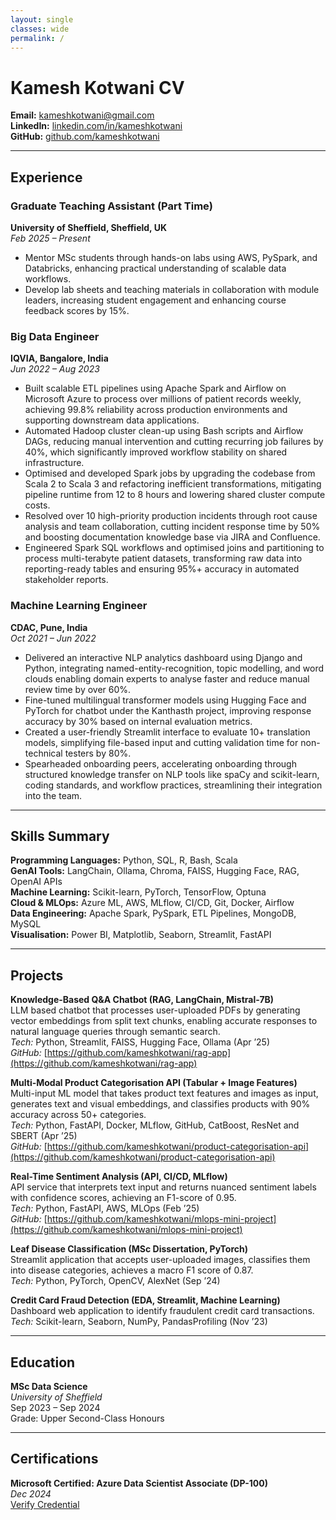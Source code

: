 ```yaml
---
layout: single
classes: wide
permalink: /
---
```

# Kamesh Kotwani CV

**Email:** [kameshkotwani@gmail.com](mailto:kameshkotwani@gmail.com)  
**LinkedIn:** [linkedin.com/in/kameshkotwani](https://linkedin.com/in/kameshkotwani)  
**GitHub:** [github.com/kameshkotwani](https://github.com/kameshkotwani) 

---


## Experience

### Graduate Teaching Assistant (Part Time)  
**University of Sheffield, Sheffield, UK**  
_Feb 2025 – Present_

- Mentor MSc students through hands-on labs using AWS, PySpark, and Databricks, enhancing practical understanding of scalable data workflows.
- Develop lab sheets and teaching materials in collaboration with module leaders, increasing student engagement and enhancing course feedback scores by 15%.

### Big Data Engineer  
**IQVIA, Bangalore, India**  
_Jun 2022 – Aug 2023_

- Built scalable ETL pipelines using Apache Spark and Airflow on Microsoft Azure to process over millions of patient records weekly, achieving 99.8% reliability across production environments and supporting downstream data applications.
- Automated Hadoop cluster clean-up using Bash scripts and Airflow DAGs, reducing manual intervention and cutting recurring job failures by 40%, which significantly improved workflow stability on shared infrastructure.
- Optimised and developed Spark jobs by upgrading the codebase from Scala 2 to Scala 3 and refactoring inefficient transformations, mitigating pipeline runtime from 12 to 8 hours and lowering shared cluster compute costs.
- Resolved over 10 high-priority production incidents through root cause analysis and team collaboration, cutting incident response time by 50% and boosting documentation knowledge base via JIRA and Confluence.
- Engineered Spark SQL workflows and optimised joins and partitioning to process multi-terabyte patient datasets, transforming raw data into reporting-ready tables and ensuring 95%+ accuracy in automated stakeholder reports.

### Machine Learning Engineer  
**CDAC, Pune, India**  
_Oct 2021 – Jun 2022_

- Delivered an interactive NLP analytics dashboard using Django and Python, integrating named-entity-recognition, topic modelling, and word clouds enabling domain experts to analyse faster and reduce manual review time by over 60%.
- Fine-tuned multilingual transformer models using Hugging Face and PyTorch for chatbot under the Kanthasth project, improving response accuracy by 30% based on internal evaluation metrics.
- Created a user-friendly Streamlit interface to evaluate 10+ translation models, simplifying file-based input and cutting validation time for non-technical testers by 80%.
- Spearheaded onboarding peers, accelerating onboarding through structured knowledge transfer on NLP tools like spaCy and scikit-learn, coding standards, and workflow practices, streamlining their integration into the team.

---

## Skills Summary

**Programming Languages:** Python, SQL, R, Bash, Scala  
**GenAI Tools:** LangChain, Ollama, Chroma, FAISS, Hugging Face, RAG, OpenAI APIs  
**Machine Learning:** Scikit-learn, PyTorch, TensorFlow, Optuna  
**Cloud & MLOps:** Azure ML, AWS, MLflow, CI/CD, Git, Docker, Airflow  
**Data Engineering:** Apache Spark, PySpark, ETL Pipelines, MongoDB, MySQL  
**Visualisation:** Power BI, Matplotlib, Seaborn, Streamlit, FastAPI  

---

## Projects

**Knowledge-Based Q&A Chatbot (RAG, LangChain, Mistral-7B)**  
LLM based chatbot that processes user-uploaded PDFs by generating vector embeddings from split text chunks, enabling accurate responses to natural language queries through semantic search.  
_Tech:_ Python, Streamlit, FAISS, Hugging Face, Ollama (Apr ’25)  
_GitHub:_ [https://github.com/kameshkotwani/rag-app](https://github.com/kameshkotwani/rag-app)

**Multi-Modal Product Categorisation API (Tabular + Image Features)**  
Multi-input ML model that takes product text features and images as input, generates text and visual embeddings, and classifies products with 90% accuracy across 50+ categories.  
_Tech:_ Python, FastAPI, Docker, MLflow, GitHub, CatBoost, ResNet and SBERT (Apr ’25)  
_GitHub:_ [https://github.com/kameshkotwani/product-categorisation-api](https://github.com/kameshkotwani/product-categorisation-api)

**Real-Time Sentiment Analysis (API, CI/CD, MLflow)**  
API service that interprets text input and returns nuanced sentiment labels with confidence scores, achieving an F1-score of 0.95.  
_Tech:_ Python, FastAPI, AWS, MLOps (Feb ’25)  
_GitHub:_ [https://github.com/kameshkotwani/mlops-mini-project](https://github.com/kameshkotwani/mlops-mini-project)

**Leaf Disease Classification (MSc Dissertation, PyTorch)**  
Streamlit application that accepts user-uploaded images, classifies them into disease categories, achieves a macro F1 score of 0.87.  
_Tech:_ Python, PyTorch, OpenCV, AlexNet (Sep ’24)

**Credit Card Fraud Detection (EDA, Streamlit, Machine Learning)**  
Dashboard web application to identify fraudulent credit card transactions.  
_Tech:_ Scikit-learn, Seaborn, NumPy, PandasProfiling (Nov ’23)


---

## Education

**MSc Data Science**  
_University of Sheffield_  
Sep 2023 – Sep 2024  
Grade: Upper Second-Class Honours  

---

## Certifications

**Microsoft Certified: Azure Data Scientist Associate (DP-100)**  
_Dec 2024_  
[Verify Credential](https://learn.microsoft.com/api/credentials/share/en-us/kameshkotwani/C095D21D5CF373B4?sharingId=B103E3717EAB83E0)
